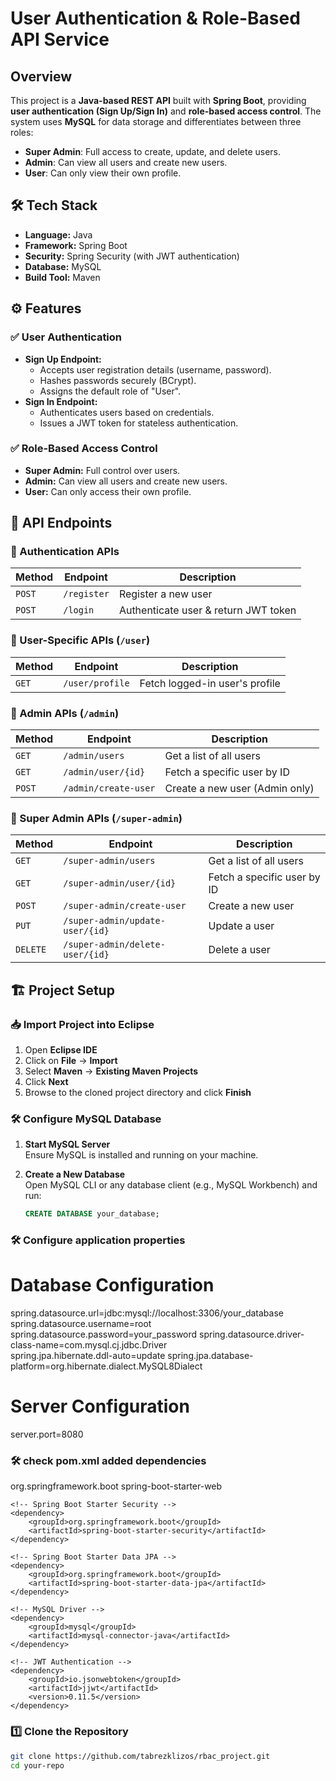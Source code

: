 # User Authentication & Role-Based API Service

## Overview
This project is a **Java-based REST API** built with **Spring Boot**, providing **user authentication (Sign Up/Sign In)** and **role-based access control**. The system uses **MySQL** for data storage and differentiates between three roles:  
- **Super Admin**: Full access to create, update, and delete users.  
- **Admin**: Can view all users and create new users.  
- **User**: Can only view their own profile.  

## 🛠️ Tech Stack
- **Language:** Java  
- **Framework:** Spring Boot  
- **Security:** Spring Security (with JWT authentication)  
- **Database:** MySQL  
- **Build Tool:** Maven

## ⚙️ Features  
### ✅ User Authentication  
- **Sign Up Endpoint:**  
  - Accepts user registration details (username, password).  
  - Hashes passwords securely (BCrypt).  
  - Assigns the default role of "User".  
- **Sign In Endpoint:**  
  - Authenticates users based on credentials.  
  - Issues a JWT token for stateless authentication.  

### ✅ Role-Based Access Control  
- **Super Admin:** Full control over users.  
- **Admin:** Can view all users and create new users.  
- **User:** Can only access their own profile.  

## 📖 API Endpoints  
### 🔹 Authentication APIs  
| Method | Endpoint | Description |
|--------|---------|-------------|
| `POST` | `/register` | Register a new user |
| `POST` | `/login` | Authenticate user & return JWT token |

### 🔹 User-Specific APIs (`/user`)  
| Method | Endpoint | Description |
|--------|---------|-------------|
| `GET`  | `/user/profile` | Fetch logged-in user's profile |

### 🔹 Admin APIs (`/admin`)  
| Method | Endpoint | Description |
|--------|---------|-------------|
| `GET`  | `/admin/users` | Get a list of all users |
| `GET`  | `/admin/user/{id}` | Fetch a specific user by ID |
| `POST` | `/admin/create-user` | Create a new user (Admin only) |

### 🔹 Super Admin APIs (`/super-admin`)  
| Method | Endpoint | Description |
|--------|---------|-------------|
| `GET`  | `/super-admin/users` | Get a list of all users |
| `GET`  | `/super-admin/user/{id}` | Fetch a specific user by ID |
| `POST` | `/super-admin/create-user` | Create a new user |
| `PUT`  | `/super-admin/update-user/{id}` | Update a user |
| `DELETE` | `/super-admin/delete-user/{id}` | Delete a user |


## 🏗️ Project Setup  

### 📥 Import Project into Eclipse  
1. Open **Eclipse IDE**  
2. Click on **File** → **Import**  
3. Select **Maven** → **Existing Maven Projects**  
4. Click **Next**  
5. Browse to the cloned project directory and click **Finish**  

### 🛠️ Configure MySQL Database  

1. **Start MySQL Server**  
   Ensure MySQL is installed and running on your machine.  

2. **Create a New Database**  
   Open MySQL CLI or any database client (e.g., MySQL Workbench) and run:  
   ```sql
   CREATE DATABASE your_database;

### 🛠️ Configure application properties  
# Database Configuration  
spring.datasource.url=jdbc:mysql://localhost:3306/your_database
spring.datasource.username=root
spring.datasource.password=your_password
spring.datasource.driver-class-name=com.mysql.cj.jdbc.Driver  
spring.jpa.hibernate.ddl-auto=update
spring.jpa.database-platform=org.hibernate.dialect.MySQL8Dialect

# Server Configuration  
server.port=8080

### 🛠️ check pom.xml added dependencies 
<dependencies>
    <!-- Spring Boot Starter Web -->
    <dependency>
        <groupId>org.springframework.boot</groupId>
        <artifactId>spring-boot-starter-web</artifactId>
    </dependency>

    <!-- Spring Boot Starter Security -->
    <dependency>
        <groupId>org.springframework.boot</groupId>
        <artifactId>spring-boot-starter-security</artifactId>
    </dependency>

    <!-- Spring Boot Starter Data JPA -->
    <dependency>
        <groupId>org.springframework.boot</groupId>
        <artifactId>spring-boot-starter-data-jpa</artifactId>
    </dependency>

    <!-- MySQL Driver -->
    <dependency>
        <groupId>mysql</groupId>
        <artifactId>mysql-connector-java</artifactId>
    </dependency>

    <!-- JWT Authentication -->
    <dependency>
        <groupId>io.jsonwebtoken</groupId>
        <artifactId>jjwt</artifactId>
        <version>0.11.5</version>
    </dependency>

   



### 1️⃣ Clone the Repository  
```sh
git clone https://github.com/tabrezklizos/rbac_project.git
cd your-repo


